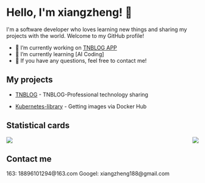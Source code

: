 # Hello, I'm xiangzheng! 🦌

I'm a software developer who loves learning new things and sharing my projects with the world. Welcome to my GitHub profile!

- 🔭 I’m currently working on [TNBLOG APP](https://github.com/aojiancc/TNBLOG.APP)
- 🌱 I’m currently learning [AI Coding]
- 💬 If you have any questions, feel free to contact me!

## My projects

- [TNBLOG](https://www.tnblog.net/) - TNBLOG-Professional technology sharing

- [Kubernetes-library](https://github.com/18896101294/Kubernetes-library) - Getting images via Docker Hub

## Statistical cards

<div style="display: flex; justify-content: space-between;">
  <img src="https://github-readme-stats.vercel.app/api?username=18896101294&show_icons=true&theme=tokyonight" />
  <img src="https://streak-stats.demolab.com/?user=18896101294&theme=tokyonight" />
</div>

## Contact me

<div style="display: flex; justify-content: space-between;">
  163: 18896101294@163.com
  Googel: xiangzheng188@gmail.com
</div> 
